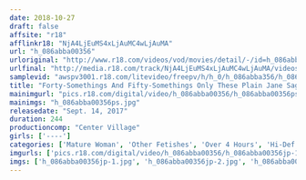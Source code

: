 ```yaml
---
date: 2018-10-27
draft: false
affsite: "r18"
afflinkr18: "NjA4LjEuMS4xLjAuMC4wLjAuMA"
url: "h_086abba00356"
urloriginal: "http://www.r18.com/videos/vod/movies/detail/-/id=h_086abba00356"
urlfinal: "http://media.r18.com/track/NjA4LjEuMS4xLjAuMC4wLjAuMA/videos/vod/movies/detail/-/id=h_086abba00356"
samplevid: "awspv3001.r18.com/litevideo/freepv/h/h_0/h_086abba356/h_086abba356_dmb_w.mp4"
title: "Forty-Somethings And Fifty-Somethings Only These Plain Jane Saggy Titty Dark Nipple Mature Woman Ladies Have A Black Diamond Treasure Chest Of Sexual Pleasure Waiting For You Behind Their Curtain Of Sagging Tits 30 Ladies/4 Hours"
mainimgurl: "pics.r18.com/digital/video/h_086abba00356/h_086abba00356ps.jpg"
mainimgs: "h_086abba00356ps.jpg"
releasedate: "Sept. 14, 2017"
duration: 244
productioncomp: "Center Village"
girls: ['----']
categories: ['Mature Woman', 'Other Fetishes', 'Over 4 Hours', 'Hi-Def']
imgurls: ['pics.r18.com/digital/video/h_086abba00356/h_086abba00356jp-1.jpg', 'pics.r18.com/digital/video/h_086abba00356/h_086abba00356jp-2.jpg', 'pics.r18.com/digital/video/h_086abba00356/h_086abba00356jp-3.jpg', 'pics.r18.com/digital/video/h_086abba00356/h_086abba00356jp-4.jpg', 'pics.r18.com/digital/video/h_086abba00356/h_086abba00356jp-5.jpg', 'pics.r18.com/digital/video/h_086abba00356/h_086abba00356jp-6.jpg', 'pics.r18.com/digital/video/h_086abba00356/h_086abba00356jp-7.jpg', 'pics.r18.com/digital/video/h_086abba00356/h_086abba00356jp-8.jpg', 'pics.r18.com/digital/video/h_086abba00356/h_086abba00356jp-9.jpg', 'pics.r18.com/digital/video/h_086abba00356/h_086abba00356jp-10.jpg', 'pics.r18.com/digital/video/h_086abba00356/h_086abba00356jp-11.jpg', 'pics.r18.com/digital/video/h_086abba00356/h_086abba00356jp-12.jpg', 'pics.r18.com/digital/video/h_086abba00356/h_086abba00356jp-13.jpg', 'pics.r18.com/digital/video/h_086abba00356/h_086abba00356jp-14.jpg', 'pics.r18.com/digital/video/h_086abba00356/h_086abba00356jp-15.jpg', 'pics.r18.com/digital/video/h_086abba00356/h_086abba00356jp-16.jpg', 'pics.r18.com/digital/video/h_086abba00356/h_086abba00356jp-17.jpg', 'pics.r18.com/digital/video/h_086abba00356/h_086abba00356jp-18.jpg', 'pics.r18.com/digital/video/h_086abba00356/h_086abba00356jp-19.jpg', 'pics.r18.com/digital/video/h_086abba00356/h_086abba00356jp-20.jpg']
imgs: ['h_086abba00356jp-1.jpg', 'h_086abba00356jp-2.jpg', 'h_086abba00356jp-3.jpg', 'h_086abba00356jp-4.jpg', 'h_086abba00356jp-5.jpg', 'h_086abba00356jp-6.jpg', 'h_086abba00356jp-7.jpg', 'h_086abba00356jp-8.jpg', 'h_086abba00356jp-9.jpg', 'h_086abba00356jp-10.jpg', 'h_086abba00356jp-11.jpg', 'h_086abba00356jp-12.jpg', 'h_086abba00356jp-13.jpg', 'h_086abba00356jp-14.jpg', 'h_086abba00356jp-15.jpg', 'h_086abba00356jp-16.jpg', 'h_086abba00356jp-17.jpg', 'h_086abba00356jp-18.jpg', 'h_086abba00356jp-19.jpg', 'h_086abba00356jp-20.jpg']
---
```

